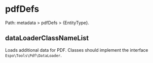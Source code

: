 # pdfDefs

Path: metadata > pdfDefs > {EntityType}.

## dataLoaderClassNameList

Loads additional data for PDF. Classes should implement the interface `Espo\Tools\Pdf\DataLoader`.
